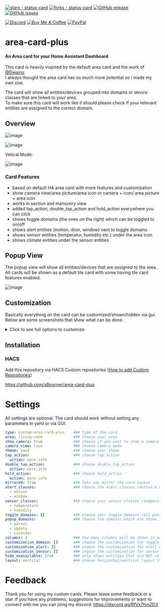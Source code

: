 [![stars - status-card](https://img.shields.io/github/stars/xBourner/area-card?style=for-the-badge)](https://github.com/xBourner/area-card)
[![forks - status-card](https://img.shields.io/github/forks/xBourner/area-card?style=for-the-badge)](https://github.com/xBourner/area-card)
[![GitHub release](https://img.shields.io/github/release/xBourner/area-card?style=for-the-badge)](https://github.com/xBourner/area-card/releases/)
[![GitHub issues](https://img.shields.io/github/issues/xBourner/area-card?style=for-the-badge)](https://github.com/xBourner/area-card/issues)

[![Discord](https://img.shields.io/discord/1341456711835455609?style=for-the-badge&logo=discord&logoColor=%237289da&label=Discord&color=%237289da)](https://discord.gg/RfVx7hmZD3)
[![Buy Me A Coffee](https://img.shields.io/badge/Buy%20Me%20a%20Coffee-ffdd00?&logo=buy-me-a-coffee&logoColor=black&style=for-the-badge)](https://www.buymeacoffee.com/bourner)
[![PayPal](https://img.shields.io/badge/PayPal-003087?logo=paypal&logoColor=fff&style=for-the-badge)](https://www.paypal.me/gibgas123)


# area-card-plus

#### An Area card for your Home Assistant Dashboard
This card is heavily inspired by the default area card and the work of [@Dwains](https://github.com/dwainscheeren). <br>
I always thought the area card has so much more potential so i made my own one.

The card will show all entities/devices grouped into domains or device classes that are linked to your area. <br>
To make sure this card will work like it should please check if your relevant entities are assigned to the correct domain.

## Overview

![image](https://github.com/user-attachments/assets/fc20f7b0-c539-4144-b6f8-f4b84ab88a5e)

![image](https://github.com/user-attachments/assets/f27c7847-abf3-43c6-a868-14f949af5113)

Vetical Mode:

![image](https://github.com/user-attachments/assets/61d2b972-db16-44fb-b5c4-ce9b5e88a3f8)



### Card Features

- based on default HA area card with more features and customization
- show camera view/area picture/area icon or camera + icon/ area picture + area icon
- works in section and mansonry view
- added tap_action, double_tap_action and hold_action everywhere you can click
- shows toggle domains (the ones on the right) which can be toggled to on/off
- shows alert entities (motion, door, window) next to toggle domains
- shows sensor entities (temperatur, humidity etc.) under the area icon
- shows climate entities under the sensor entities

## Popup View

The popup view will show all entities/devices that are assigned to the area.
All cards will be shown as a default tile card with some having tile card features enabled. 

![image](https://github.com/user-attachments/assets/83ff411a-932e-460a-96d7-df78a5011cf2)

## Customization
Basically everything on the card can be customized/shown/hidden via gui. <br>
Below are some screenshots that show what can be done.

<details>
<summary>Click to see full options to customize</summary>
  <br>
  
#### Change icon/image, area icon, area icon color, area name, area name color, mirror card layout

![image](https://github.com/user-attachments/assets/ac1c4f24-cfca-40c0-9e62-8b05399516e9)


#### Choose domain/device to show
Here you can choose which domain/device class will be shown in the card. <br>
Only domains that are assigned to your area can be choosen. <br>
Drag & Drop is supported and will change the order in the card.

![image](https://github.com/user-attachments/assets/4719032f-ed51-4436-a109-69b99674872c)

#### Change color of domains/device classes
Here you can change the color for all domains/device classes at once. <br>
Inactive/off domains will still be shown as gray.

![image](https://github.com/user-attachments/assets/fe02e382-6b65-4a7c-9b9e-00ecd5e29f43)

#### Show only active domains for toggle_domains

![image](https://github.com/user-attachments/assets/09a22006-566e-4f33-bb24-0a35e40ed9f2)

### Customize Features
These will allow you to edit and customize each domain/device class the way you want.
  
![image](https://github.com/user-attachments/assets/f9f28ada-7361-472b-93ff-08e5504df409)

#### Change tap_action, double_tap action, hold_action icon or color
You can choose between the default HA actions [more-info, toggle, navigate, URL, perform-action, nothing] <br>
Toggle will toggle all entities of the clicked domain assigned to your area, more-info will show all entities of the clicked domain. <br>
Evenrything else has default behavior. <br>
You can select an individual icon & color for each domain if you want

![image](https://github.com/user-attachments/assets/645b325d-7b93-448b-b0ca-6e340998feea)


### Change card in the popup view
This feature is experimental and YAML only (for now)

Add this code

```yaml
customization_popup:  
  - type: light                           # change it to the domain you want
    card: |-
      type: custom:mushroom-light-card    # change card type to the card you want
      show_brightness_control: true       # use optional card features (not everything tested)
      show_color_control: true
      show_color_temp_control: true
      use_light_color: true
```
### Changing CSS for some items
You can change most things like icon, name of area and alert/toggle domains (border, color, size etc.)

![image](https://github.com/user-attachments/assets/aced58a6-f4c8-481e-93f1-c227e05de080)


</details>


## Installation

### HACS

Add this repository via HACS Custom repositories ([How to add Custom Repositories](https://hacs.xyz/docs/faq/custom_repositories/))

https://github.com/xBourner/area-card-plus


# Settings

All settings are optional. The card should work without setting any parameters in yaml or via GUI. 

```yaml
type: custom:area-card-plus    ### type of the card
area: living-room              ### choose your area
show_camera: true              ### choose if you want to show a camera entity
camera_view: live              ### choose camera mode
theme: sand                    ### choose your theme
tap_action:                    ### choose tap_action
  action: more-info
double_tap_action:             ### choose double_tap_action
  action: more-info
hold_action:                   ### choose hold_action
  action: more-info
mirrored: true                 ### lets you mirror the card layout
alert_classes:                 ### choose the alert classes (motion & window are default)
  - motion
  - window
sensor_classes:                ### choose your sensor classes (temperature & humidity are default)
  - temperature
  - humidity
toggle_domains: []             ### choose your toggle_domains (all possible values will be shown at default)
popup_domains:                 ### choose the domains which are shown in popup view (all possible values will be shown at default)
  - person
  - update
  - calendar
columns: 4                     ### how many columns will be shown in popup view
customization_domain: []       ### choose the customization for toggle_domains
customization_alert: []        ### choose the customization for alert_domains
customization_sensor: []       ### choose the customization for sensor_domains
hide_unavailable: true         ### only shows entities that are NOT in state "unavilable"
layout: vertical               ### choose horizontal/vertical layout (vertical works best in section view smaller 3)
```

# Feedback

Thank you for using my custom cards. Please leave some feedback or a star.
If you have any problems, suggestions for improvements or want to connect with me you can joing my discord: https://discord.gg/RfVx7hmZD3





